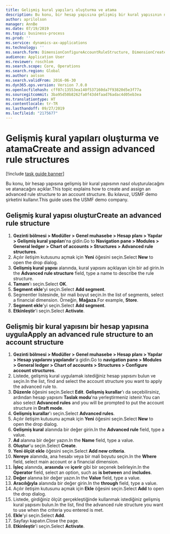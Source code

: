 ```yaml
---
title: Gelişmiş kural yapıları oluşturma ve atama
description: Bu konu, bir hesap yapısına gelişmiş bir kural yapısının nasıl oluşturulacağını ve atanacağını açıklar.
author: aprilolson
manager: AnnBe
ms.date: 07/19/2019
ms.topic: business-process
ms.prod: ''
ms.service: dynamics-ax-applications
ms.technology: ''
ms.search.form: DimensionConfigureAccountRuleStructure, DimensionCreateAccountRuleStructure, DimensionHierarchyAddLevel, DimensionHierarchyConstraintActivate, DimensionConfigureAccountStructure, DimensionConfigureAccountRule, DimensionCreateAccountRule, DimensionSelectAccountRuleStructure
audience: Application User
ms.reviewer: roschlom
ms.search.scope: Core, Operations
ms.search.region: Global
ms.author: aolson
ms.search.validFrom: 2016-06-30
ms.dyn365.ops.version: Version 7.0.0
ms.openlocfilehash: cff07c13553ea140f537160da7f93820d5e3f77a
ms.sourcegitcommit: 3ba95d50b8262fa0f43d4faad76adac4d05eb3ea
ms.translationtype: HT
ms.contentlocale: tr-TR
ms.lasthandoff: 09/27/2019
ms.locfileid: "2175677"
---
```

# <a name="create-and-assign-advanced-rule-structures"></a><span data-ttu-id="63ffb-103">Gelişmiş kural yapıları oluşturma ve atama</span><span class="sxs-lookup"><span data-stu-id="63ffb-103">Create and assign advanced rule structures</span></span>

[!include [task guide banner](../../includes/task-guide-banner.md)]

<span data-ttu-id="63ffb-104">Bu konu, bir hesap yapısına gelişmiş bir kural yapısının nasıl oluşturulacağını ve atanacağını açıklar.</span><span class="sxs-lookup"><span data-stu-id="63ffb-104">This topic explains how to create and assign an advanced rule structure to an account structure.</span></span> <span data-ttu-id="63ffb-105">Bu kılavuz, USMF demo şirketini kullanır.</span><span class="sxs-lookup"><span data-stu-id="63ffb-105">This guide uses the USMF demo company.</span></span>

## <a name="create-an-advanced-rule-structure"></a><span data-ttu-id="63ffb-106">Gelişmiş kural yapısı oluştur</span><span class="sxs-lookup"><span data-stu-id="63ffb-106">Create an advanced rule structure</span></span>
1. <span data-ttu-id="63ffb-107">**Gezinti bölmesi > Modüller > Genel muhasebe > Hesap planı > Yapılar > Gelişmiş kural yapıları**'na gidin.</span><span class="sxs-lookup"><span data-stu-id="63ffb-107">Go to **Navigation pane > Modules > General ledger > Chart of accounts > Structures > Advanced rule structures**.</span></span>
2. <span data-ttu-id="63ffb-108">Açılır iletişim kutusunu açmak için **Yeni** öğesini seçin.</span><span class="sxs-lookup"><span data-stu-id="63ffb-108">Select **New** to open the drop dialog.</span></span>
3. <span data-ttu-id="63ffb-109">**Gelişmiş kural yapısı** alanında, kural yapısını açıklayan için bir ad girin.</span><span class="sxs-lookup"><span data-stu-id="63ffb-109">In the **Advanced rule structure** field, type a name to describe the rule structure.</span></span>
4. <span data-ttu-id="63ffb-110">**Tamam**'ı seçin.</span><span class="sxs-lookup"><span data-stu-id="63ffb-110">Select **OK**.</span></span>
5. <span data-ttu-id="63ffb-111">**Segment ekle**'yi seçin.</span><span class="sxs-lookup"><span data-stu-id="63ffb-111">Select **Add segment**.</span></span>
6. <span data-ttu-id="63ffb-112">Segmentler listesinde, bir mali boyut seçin.</span><span class="sxs-lookup"><span data-stu-id="63ffb-112">In the list of segments, select a financial dimension.</span></span> <span data-ttu-id="63ffb-113">Örneğin, **Mağaza**.</span><span class="sxs-lookup"><span data-stu-id="63ffb-113">For example, **Store**.</span></span>  
7. <span data-ttu-id="63ffb-114">**Segment ekle**'yi seçin.</span><span class="sxs-lookup"><span data-stu-id="63ffb-114">Select **Add segment**.</span></span>
8. <span data-ttu-id="63ffb-115">**Etkinleştir**'i seçin.</span><span class="sxs-lookup"><span data-stu-id="63ffb-115">Select **Activate**.</span></span>

## <a name="apply-an-advanced-rule-structure-to-an-account-structure"></a><span data-ttu-id="63ffb-116">Gelişmiş bir kural yapısını bir hesap yapısına uygula</span><span class="sxs-lookup"><span data-stu-id="63ffb-116">Apply an advanced rule structure to an account structure</span></span>
1. <span data-ttu-id="63ffb-117">**Gezinti bölmesi > Modüller > Genel muhasebe > Hesap planı > Yapılar > Hesap yapılarını yapılandır**'a gidin.</span><span class="sxs-lookup"><span data-stu-id="63ffb-117">Go to **navigation pane > Modules > General ledger > Chart of accounts > Structures > Configure account structures**.</span></span>
2. <span data-ttu-id="63ffb-118">Listede, gelişmiş kural uygulamak istediğiniz hesap yapısını bulun ve seçin.</span><span class="sxs-lookup"><span data-stu-id="63ffb-118">In the list, find and select the account structure you want to apply the advanced rule to.</span></span>
3. <span data-ttu-id="63ffb-119">**Düzenle** öğesini seçin.</span><span class="sxs-lookup"><span data-stu-id="63ffb-119">Select **Edit**.</span></span> <span data-ttu-id="63ffb-120">**Gelişmiş kurallar**'ı da seçebilirsiniz, ardından hesap yapısını **Taslak modu**'na yerleştirmeniz istenir.</span><span class="sxs-lookup"><span data-stu-id="63ffb-120">You can also select **Advanced rules** and you will be prompted to put the account structure in **Draft mode**.</span></span>  
4. <span data-ttu-id="63ffb-121">**Gelişmiş kurallar**'ı seçin.</span><span class="sxs-lookup"><span data-stu-id="63ffb-121">Select **Advanced rules**.</span></span>
5. <span data-ttu-id="63ffb-122">Açılır iletişim kutusunu açmak için **Yeni** öğesini seçin.</span><span class="sxs-lookup"><span data-stu-id="63ffb-122">Select **New** to open the drop dialog.</span></span>
6. <span data-ttu-id="63ffb-123">**Gelişmiş kural** alanında bir değer girin.</span><span class="sxs-lookup"><span data-stu-id="63ffb-123">In the **Advanced rule** field, type a value.</span></span>
7. <span data-ttu-id="63ffb-124">**Ad** alanına bir değer yazın.</span><span class="sxs-lookup"><span data-stu-id="63ffb-124">In the **Name** field, type a value.</span></span>
8. <span data-ttu-id="63ffb-125">**Oluştur**'u seçin.</span><span class="sxs-lookup"><span data-stu-id="63ffb-125">Select **Create**.</span></span>
9. <span data-ttu-id="63ffb-126">**Yeni ölçüt ekle** öğesini seçin.</span><span class="sxs-lookup"><span data-stu-id="63ffb-126">Select **Add new criteria**.</span></span>
10. <span data-ttu-id="63ffb-127">**Nereye** alanında, ana hesabı veya bir mali boyutu seçin.</span><span class="sxs-lookup"><span data-stu-id="63ffb-127">In the **Where** field, select main account or a financial dimension.</span></span>
11. <span data-ttu-id="63ffb-128">**İşleç** alanında, **arasında** ve **içerir** gibi bir seçenek belirleyin.</span><span class="sxs-lookup"><span data-stu-id="63ffb-128">In the **Operator** field, select an option, such as **is between** and **includes**.</span></span>
12. <span data-ttu-id="63ffb-129">**Değer** alanına bir değer yazın.</span><span class="sxs-lookup"><span data-stu-id="63ffb-129">In the **Value** field, type a value.</span></span>
13. <span data-ttu-id="63ffb-130">**Aracılığıyla** alanında bir değer girin.</span><span class="sxs-lookup"><span data-stu-id="63ffb-130">In the **through** field, type a value.</span></span>
14. <span data-ttu-id="63ffb-131">Açılır iletişim kutusunu açmak için **Ekle** öğesini seçin.</span><span class="sxs-lookup"><span data-stu-id="63ffb-131">Select **Add** to open the drop dialog.</span></span>
15. <span data-ttu-id="63ffb-132">Listede, girdiğiniz ölçüt gerçekleştiğinde kullanmak istediğiniz gelişmiş kural yapısını bulun.</span><span class="sxs-lookup"><span data-stu-id="63ffb-132">In the list, find the advanced rule structure you want to use when the criteria you entered is met.</span></span>
16. <span data-ttu-id="63ffb-133">**Ekle**'yi seçin.</span><span class="sxs-lookup"><span data-stu-id="63ffb-133">Select **Add**.</span></span>
17. <span data-ttu-id="63ffb-134">Sayfayı kapatın.</span><span class="sxs-lookup"><span data-stu-id="63ffb-134">Close the page.</span></span>
18. <span data-ttu-id="63ffb-135">**Etkinleştir**'i seçin.</span><span class="sxs-lookup"><span data-stu-id="63ffb-135">Select **Activate**.</span></span>

